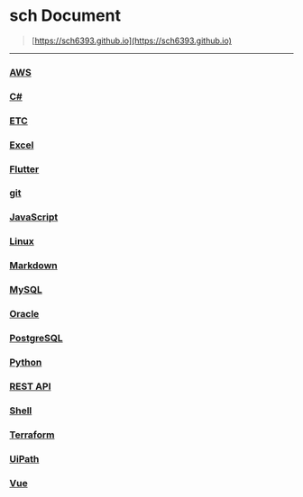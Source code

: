 sch Document
===
>[https://sch6393.github.io](https://sch6393.github.io)

---

### [AWS](./aws/README.md)
### [C#](./csharp/README.md)
### [ETC](./etc/README.md)
### [Excel](./excel/README.md)
### [Flutter](./flutter/README.md)
### [git](./git/README.md)
### [JavaScript](./js/README.md)
### [Linux](./linux/README.md)
### [Markdown](https://ja.wikipedia.org/wiki/Markdown)
### [MySQL](./mysql/README.md)
### [Oracle](./oracle/README.md)
### [PostgreSQL](./postgresql/README.md)
### [Python](./python/README.md)
### [REST API](rest-api/README.md)
### [Shell](./shell/README.md)
### [Terraform](./terraform/README.md)
### [UiPath](./uipath/README.md)
### [Vue](./vue/README.md)
